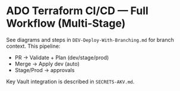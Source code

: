 # ADO Terraform CI/CD — Full Workflow (Multi‑Stage)

See diagrams and steps in `DEV-Deploy-With-Branching.md` for branch context. This pipeline:
- PR → Validate + Plan (dev/stage/prod)
- Merge → Apply dev (auto)
- Stage/Prod → approvals

Key Vault integration is described in `SECRETS-AKV.md`.
